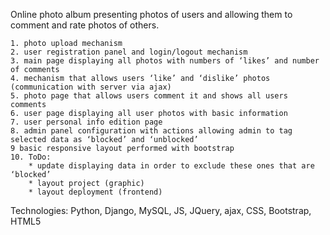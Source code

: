 Online photo album presenting photos of users and allowing them to comment and rate photos of others.

    1. photo upload mechanism
    2. user registration panel and login/logout mechanism
    3. main page displaying all photos with numbers of ‘likes’ and number of comments
    4. mechanism that allows users ‘like’ and ‘dislike’ photos (communication with server via ajax)
    5. photo page that allows users comment it and shows all users comments
    6. user page displaying all user photos with basic information
    7. user personal info edition page
    8. admin panel configuration with actions allowing admin to tag selected data as ‘blocked’ and ‘unblocked’
    9 basic responsive layout performed with bootstrap
    10. ToDo:
        * update displaying data in order to exclude these ones that are ‘blocked’
        * layout project (graphic)
        * layout deployment (frontend)

Technologies: Python, Django, MySQL, JS, JQuery, ajax, CSS, Bootstrap, HTML5